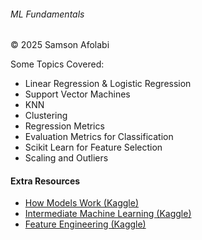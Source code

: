 ###### ML Fundamentals

© 2025 Samson Afolabi


Some Topics Covered:

- Linear Regression & Logistic Regression
- Support Vector Machines
- KNN
- Clustering
- Regression Metrics
- Evaluation Metrics for Classification
- Scikit Learn for Feature Selection
- Scaling and Outliers



#### Extra Resources
- [How Models Work (Kaggle)](https://www.kaggle.com/code/dansbecker/how-models-work)  
- [Intermediate Machine Learning (Kaggle)](https://www.kaggle.com/learn/intermediate-machine-learning)  
- [Feature Engineering (Kaggle)](https://www.kaggle.com/learn/feature-engineering)  
